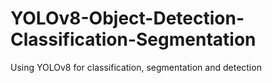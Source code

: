 # YOLOv8-Object-Detection-Classification-Segmentation
Using YOLOv8 for classification, segmentation and detection
